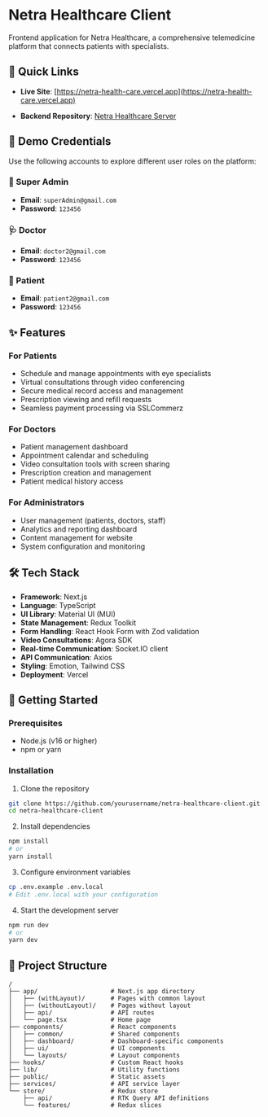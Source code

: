 # Netra Healthcare Client

Frontend application for Netra Healthcare, a comprehensive telemedicine platform that connects patients with specialists.

## 🔗 Quick Links
- **Live Site**: [https://netra-health-care.vercel.app](https://netra-health-care.vercel.app)

- **Backend Repository**: [Netra Healthcare Server](https://github.com/jahid1971/Netra_Healthcare_server)


## 🧪 Demo Credentials

Use the following accounts to explore different user roles on the platform:

### 🔐 Super Admin
- **Email**: `superAdmin@gmail.com`  
- **Password**: `123456`

### 🩺 Doctor
- **Email**: `doctor2@gmail.com`  
- **Password**: `123456`

### 👤 Patient
- **Email**: `patient2@gmail.com`  
- **Password**: `123456`


## ✨ Features

### For Patients
- Schedule and manage appointments with eye specialists
- Virtual consultations through video conferencing
- Secure medical record access and management
- Prescription viewing and refill requests
- Seamless payment processing via SSLCommerz

### For Doctors
- Patient management dashboard
- Appointment calendar and scheduling
- Video consultation tools with screen sharing
- Prescription creation and management
- Patient medical history access

### For Administrators
- User management (patients, doctors, staff)
- Analytics and reporting dashboard
- Content management for website
- System configuration and monitoring

## 🛠️ Tech Stack

- **Framework**: Next.js
- **Language**: TypeScript
- **UI Library**: Material UI (MUI)
- **State Management**: Redux Toolkit
- **Form Handling**: React Hook Form with Zod validation
- **Video Consultations**: Agora SDK
- **Real-time Communication**: Socket.IO client
- **API Communication**: Axios
- **Styling**: Emotion, Tailwind CSS
- **Deployment**: Vercel

## 🚀 Getting Started

### Prerequisites
- Node.js (v16 or higher)
- npm or yarn

### Installation

1. Clone the repository
```bash
git clone https://github.com/yourusername/netra-healthcare-client.git
cd netra-healthcare-client
```

2. Install dependencies
```bash
npm install
# or
yarn install
```

3. Configure environment variables
```bash
cp .env.example .env.local
# Edit .env.local with your configuration
```

4. Start the development server
```bash
npm run dev
# or
yarn dev
```


## 🧩 Project Structure

```
/
├── app/                    # Next.js app directory
│   ├── (withLayout)/       # Pages with common layout
│   ├── (withoutLayout)/    # Pages without layout
│   ├── api/                # API routes
│   └── page.tsx            # Home page
├── components/             # React components
│   ├── common/             # Shared components
│   ├── dashboard/          # Dashboard-specific components
│   ├── ui/                 # UI components
│   └── layouts/            # Layout components
├── hooks/                  # Custom React hooks
├── lib/                    # Utility functions
├── public/                 # Static assets
├── services/               # API service layer
└── store/                  # Redux store
    ├── api/                # RTK Query API definitions
    └── features/           # Redux slices
```




